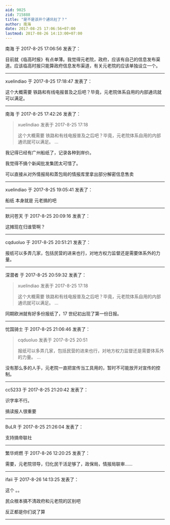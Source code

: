 ```yaml
---
aid: 9025
zid: 715888
title: "是不是该开个通讯社了？"
author: 南海
date: 2017-08-25 17:06:56+07:00
lastmod: 2017-08-26 14:13:00+07:00
---
```


南海 于 2017-8-25 17:06:56 发表了：

目前就《临高时报》有点单薄。我觉得元老院，政府，应该有自己的信息发布渠道。应该临高时报只能算政府信息发布渠道，有关元老院的应该单独设立一个。

---

xuelindiao 于 2017-8-25 17:18:47 发表了：

这个大概需要 铁路和有线电报普及之后吧？毕竟，元老院体系自用的内部通讯就可以满足。

---

南海 于 2017-8-25 17:42:26 发表了：

> xuelindiao 发表于 2017-8-25 17:18
>
> 这个大概需要 铁路和有线电报普及之后吧？毕竟，元老院体系自用的内部通讯就可以满足。 ...

我记得已经有广州船纸了，记录各种到岸价。

我觉得不搞个新闻批发集团太可惜了。

可以直接从对外情报局和蒸包局的情报库里拿出部分解密信息售卖

---

xuelindiao 于 2017-8-25 19:05:41 发表了：

船纸 本身就是 元老搞的吧

---

默问苍天 于 2017-8-25 20:09:16 发表了：

这摊现在归谁管啊？

---

cqduoluo 于 2017-8-25 20:51:21 发表了：

报纸可以多弄几家，包括民营的进来也行，对地方权力监督还是需要体系外的力量。

---

深潜者 于 2017-8-25 20:59:32 发表了：

> xuelindiao 发表于 2017-8-25 17:18
>
> 这个大概需要 铁路和有线电报普及之后吧？毕竟，元老院体系自用的内部通讯就可以满足。 ...

同期欧洲就有好多份报纸了，17 世纪初出现了第一份日报。

---

忧国骑士 于 2017-8-25 21:06:46 发表了：

> cqduoluo 发表于 2017-8-25 20:51
>
> 报纸可以多弄几家，包括民营的进来也行，对地方权力监督还是需要体系外的力量。 ...

没有那么多的人手，元老院一直把宣传当工具用的，暂时不可能放开对宣传的控制。

---

cc5233 于 2017-8-25 21:20:42 发表了：

识字率不行。

搞读报人很重要

---

BuLR 于 2017-8-25 21:26:04 发表了：

支持搞帝联社

---

繁华烬燃 于 2017-8-26 12:20:25 发表了：

需要，元老院领导，归化民干活足够了，政保局，情报局联审……

---

ifaii 于 2017-8-26 14:13:25 发表了：

这个 。。

民众根本搞不清政府和元老院的区别吧

反正都是你们说了算

---

